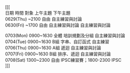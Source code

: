 [[[  
日期	時間	對象	上午主題	下午主題  
0629(Thu)	~2100	自由		自主練習與討論  
0630(Fri)	~1700	自由	自主練習與討論	自主練習與討論  
			  
0703(Mon)	0900~1630	全體	培訓規劃及分組	自主練習與討論  
0704(Tue)	0900~1630	B組	字串、自訂函式	自主練習  
0706(Thu)	0900~1630	A組	遞迴	自主練習與討論  
0707(Fri)	0900~1630	B組	排序、遞迴	自主練習與討論  
0708(Sat)	1300~2300	自由		IPSC練習賽；1800-2300 IPSC  
]]]  
